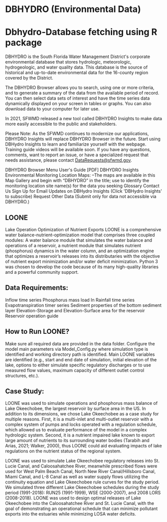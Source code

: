 # DBHYDRO (Environmental Data)
# Dbhydro-Database fetching using R package
DBHYDRO is the South Florida Water Management District's corporate environmental database that stores hydrologic, meteorologic, hydrogeologic, and water quality data. This database is the source of historical and up-to-date environmental data for the 16-county region covered by the District.

The DBHYDRO Browser allows you to search, using one or more criteria, and to generate a summary of the data from the available period of record. You can then select data sets of interest and have the time series data dynamically displayed on your screen in tables or graphs. You can also download data to your computer for later use.

In 2021, SFWMD released a new tool called DBHYDRO Insights to make data more easily accessible to the public and stakeholders. 

Please Note: As the SFWMD continues to modernize our applications, DBHYDRO Insights will replace DBHYDRO Browser in the future. Start using DBHydro Insights to learn and familiarize yourself with the webpage. Training guide videos will be available soon. If you have any questions, comments, want to report an issue, or have a specialized request that needs assistance, please contact DataRequests@sfwmd.gov.

DBHYDRO Browser Menu
User's Guide [PDF]
DBHYDRO Insights
Environmental Monitoring Location Maps: –The maps are available in this Map Gallery and begin with “DBHYDRO” in the title; use to identify the monitoring location site name(s) for the data you seeking
Glossary
Contact Us
Sign Up for Email Updates on DBHydro Insights (Click 'DBHydro Insights' to subscribe)
Request Other Data
(Submit only for data not accessible via DBHYDRO.)


## LOONE
Lake Operation Optimization of Nutrient Exports LOONE is a comprehensive water balance-nutrient-optimization model that comprises three coupled modules: A water balance module that simulates the water balance and operations of a reservoir, a nutrient module that simulates nutrient (phosphorus) dynamics in the water column, and an optimization engine that optimizes a reservoir’s releases into its distributaries with the objective of nutrient export minimization and/or water deficit minimization. Python 3 was chosen to develop the code because of its many high-quality libraries and a powerful community support.

## Data Requirements:
Inflow time series
Phosphorus mass load In
Rainfall time series
Evapotranspiration timer series
Sediment properties of the bottom sediment layer
Elevation-Storage and Elevation-Surface area for the reservoir
Reservoir operation guide
## How to Run LOONE?
Make sure all required data are provided in the data folder.
Configure the model main parameters via Model_Config.py where simulation type is identified and working directory path is identified.
Main LOONE variables are identified (e.g., start and end date of simulation, initial elevation of the lake, options to either simulate specific regulatory discharges or to use measured flow values, maximum capacity of different outlet control structures, etc.).
## Case Study:
LOONE was used to simulate operations and phosphorus mass balance of Lake Okeechobee, the largest reservoir by surface area in the US. In addition to its dimensions, we chose Lake Okeechobee as a case study for multiple reasons. First, it is a multi-inlet and multi-outlet reservoir with a complex system of pumps and locks operated with a regulation schedule, which allowed us to evaluate performance of the model in a complex hydrologic system. Second, it is a nutrient impaired lake known to export large amount of nutrients to its surrounding water bodies (Tarabih and Arias, 2021; Walker, 2000), thus LOONE could aid evaluating impacts of lake regulations on the nutrient status of the regional system.

LOONE was used to simulate Lake Okeechobee regulatory releases into St. Lucie Canal, and Caloosahatchee River, meanwhile prescribed flows were used for West Palm Beach Canal, North New River Canal/Hillsboro Canal, Miami Canal, and L-8 Canal as well as water supply flows utilizing the continuity equation and Lake Okeechobee rule curves for the study period. We simulated three different Lake Okeechobee schedules during the study period (1991-2018): RUN25 (1991-1999), WSE (2000-2007), and 2008 LORS (2008-2018). LOONE was used to design optimal releases of Lake Okeechobee into the Caloosahatchee River and St. Lucie Canal, with the goal of demonstrating an operational schedule that can minimize pollutant exports into the estuaries while minimizing LOSA water deficits.

